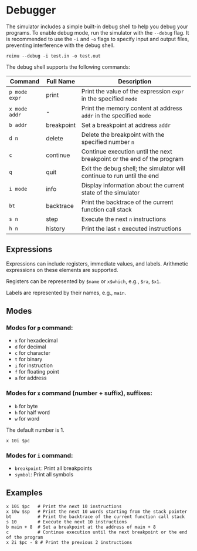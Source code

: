 # Debugger

The simulator includes a simple built-in debug shell to help you debug your programs. To enable debug mode, run the simulator with the `--debug` flag. It is recommended to use the `-i` and `-o` flags to specify input and output files, preventing interference with the debug shell.

```shell
reimu --debug -i test.in -o test.out
```

The debug shell supports the following commands:

| Command       | Full Name   | Description                                                             |
| ------------- | ----------- | ----------------------------------------------------------------------- |
| `p mode expr` | print       | Print the value of the expression `expr` in the specified `mode`        |
| `x mode addr` | -           | Print the memory content at address `addr` in the specified `mode`      |
| `b addr`      | breakpoint  | Set a breakpoint at address `addr`                                      |
| `d n`         | delete      | Delete the breakpoint with the specified number `n`                     |
| `c`           | continue    | Continue execution until the next breakpoint or the end of the program  |
| `q`           | quit        | Exit the debug shell; the simulator will continue to run until the end  |
| `i mode`      | info        | Display information about the current state of the simulator            |
| `bt`          | backtrace   | Print the backtrace of the current function call stack                  |
| `s n`         | step        | Execute the next `n` instructions                                       |
| `h n`         | history     | Print the last `n` executed instructions                                |

## Expressions

Expressions can include registers, immediate values, and labels. Arithmetic expressions on these elements are supported.

Registers can be represented by `$name` or `x$which`, e.g., `$ra`, `$x1`.

Labels are represented by their names, e.g., `main`.

## Modes

### Modes for `p` command:

- `x` for hexadecimal
- `d` for decimal
- `c` for character
- `t` for binary
- `i` for instruction
- `f` for floating point
- `a` for address

### Modes for `x` command (number + suffix), suffixes:

- `b` for byte
- `h` for half word
- `w` for word

The default number is $1$.

```shell
x 10i $pc
```

### Modes for `i` command:

- `breakpoint`: Print all breakpoints
- `symbol`: Print all symbols

## Examples

```shell
x 10i $pc   # Print the next 10 instructions
x 10w $sp   # Print the next 10 words starting from the stack pointer
bt          # Print the backtrace of the current function call stack
s 10        # Execute the next 10 instructions
b main + 8  # Set a breakpoint at the address of main + 8
c           # Continue execution until the next breakpoint or the end of the program
x 2i $pc - 8 # Print the previous 2 instructions
```
